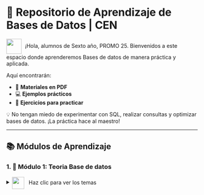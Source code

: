# 🚀 Repositorio de Aprendizaje de Bases de Datos | CEN

<img src="https://media.giphy.com/media/hvRJCLFzcasrR4ia7z/giphy.gif" width="40" height="40" style="vertical-align: middle; margin-right: 5px;"> ¡Hola, alumnos de Sexto año, PROMO 25. Bienvenidos a este espacio donde aprenderemos Bases de datos  de manera práctica y aplicada.  

Aquí encontrarán:  
- 📄 **Materiales en PDF**   
- 💻 **Ejemplos prácticos**   
- 📝 **Ejercicios para practicar**

 
💡 No tengan miedo de experimentar con SQL, realizar consultas y optimizar bases de datos. ¡La práctica hace al maestro!
 

---

## 📚 Módulos de Aprendizaje  

### 1. **:beginner: Módulo 1: Teoria Base de datos**  

<details>
<summary> <img src="https://media.giphy.com/media/iY8CRBdQXODJSCERIr/giphy.gif" width="32" height="32" style="vertical-align: middle; margin-right: 8px;"> Haz clic para ver los temas</summary>
<img src="https://user-images.githubusercontent.com/73097560/115834477-dbab4500-a447-11eb-908a-139a6edaec5c.gif">         
<p align="center">
<strong>INTRODUCCIÓN A BASES DE DATOS :pushpin:</strong>
<img src="https://user-images.githubusercontent.com/73097560/115834477-dbab4500-a447-11eb-908a-139a6edaec5c.gif">         


</p>







- **📚Temas:**  
  - [📌 Tema 1: ¿QUÉ ES UNA BASE DE DATOS?](https://docs.google.com/document/d/1VpcEh1EohFWfmZzwozHxphdri80a1KxA/edit?usp=sharing&ouid=113929804567646841132&rtpof=true&sd=true)
  - [📌 Tema 2:  ¿QUÉ ES UNA TABLA EN BASE DE DATOS?.](https://docs.google.com/document/d/1C1v1o8nv6cVYD1ZZUSkG2jdaNqn1X8np/edit?usp=sharing&ouid=113929804567646841132&rtpof=true&sd=true)
  - [📌 Tema 3:  TIPOS DE BASES DE DATOS](https://docs.google.com/document/d/1vIbJiF7ZCS9iFUpsYr_vveMrnVmJhECm/edit?usp=sharing&ouid=113929804567646841132&rtpof=true&sd=true)
  - [📌 Tema 4: MODELO RELACIONAL.](https://docs.google.com/document/d/16BhY_6fYuxYL9qtTlq9ixtHdxAOD1HUo/edit?usp=sharing&ouid=113929804567646841132&rtpof=true&sd=true)
  - [📌 Tema 5: DIAGRAMAS-MODELO ENTIDAD RELACION.](https://docs.google.com/document/d/1PFLiKqHmLCkUSj9Ixnpfy3XOhGIHruX_/edit?usp=sharing&ouid=113929804567646841132&rtpof=true&sd=true)
  - [📌 Tema 6: MER [CARDINALIDAD].](https://docs.google.com/document/d/1el-J6VEEeqjCBtGlIjElIoeG3BPMOz3u/edit?usp=sharing&ouid=113929804567646841132&rtpof=true&sd=true)
  - [📌 Tema 6.1: MER [✍️TAREA].](https://docs.google.com/document/d/1tN8ZQxsHe9ux7OvA85c3MtwvT0mjhFwo/edit?usp=sharing&ouid=113929804567646841132&rtpof=true&sd=true)
  - [📌 Tema 7: MER [TIPOS DE DATOS + TAREA ✍️].](https://docs.google.com/document/d/1BfuI71YSI4KsK7esgVX8o09_7f8Sw92B/edit?usp=sharing&ouid=113929804567646841132&rtpof=true&sd=true)
      
  <!--    
   
  - **📝 Ejercicios - Tarea** :  
    - [✍️ Ejercicio 1: Escribir un programa que imprima "Hola Mundo"](Ejemplo-Clases/HolaQuinto.java)
    <a href="https://docs.google.com/document/d/197Jj-0qkYLfQORIxvMjSFOuFhDOM5oP1/edit?usp=sharing&ouid=113929804567646841132&rtpof=true&sd=true" target="_blank">
       ✍️ <b>PDF Ejercicios 25-03</b>
- **📄Conversión de Tipos de Datos en Java: Cómo Transformar Datos de un Tipo a Otro**:
    - [:one: Ejemplo : Primer Programa en Java](Ejemplo-Clases/Conversion_Datos/ParseoDatos.java)

      <a href="https://docs.google.com/document/d/1RRfVrvHuLn2hfll0lPg1hcVPLYDlNQRJ/edit?usp=sharing&ouid=113929804567646841132&rtpof=true&sd=true" target="_blank">
       ✍️ <b>Ejercicios Jueves 27-03</b> </a>
    - [✍️ Ejemplo: Libreria Random](Ejemplo-Clases/LibreriaRandom)
  -->

</details>  

---
<!--
### 2. **:dart: Módulo 2: Control de Flujo (Condicionales y Bucles)**  

<details>
  <summary>⚡ Haz clic para ver los temas</summary>  

  - [📄 **PDF Teórico**](ruta-al-pdf) - Explicación sobre `if`, `else`, `switch` y bucles (`for`, `while`).  
  - **💻 Ejemplos de Clase**:  
    - [✅ Ejemplo 1: Uso de `if` y `else`](ruta-al-archivo-java)  
    - [✅ Ejemplo 2: Bucle `for`](ruta-al-archivo-java)  
  - **📝 Ejercicios**:  
    - [✍️ Ejercicio 1: Determinar si un número es par o impar](ruta-al-ejercicio)  
    - [✍️ Ejercicio 2: Imprimir los números del 1 al 10 usando un bucle](ruta-al-ejercicio)  

</details>  

---

### 3. **:gear: Módulo 3: Programación Orientada a Objetos**  

<details>
  <summary>🔍 Haz clic para ver los temas</summary>  

  - [📄 **PDF Teórico**](ruta-al-pdf) - Conceptos clave de POO en Java.  
  - **💻 Ejemplos de Clase**:  
    - [✅ Ejemplo 1: Clases y Objetos](ruta-al-archivo-java)  
    - [✅ Ejemplo 2: Herencia y Polimorfismo](ruta-al-archivo-java)  
  - **📝 Ejercicios**:  
    - [✍️ Ejercicio 1: Crear una clase `Persona` con atributos y métodos](ruta-al-ejercicio)  
    - [✍️ Ejercicio 2: Implementar una jerarquía de vehículos](ruta-al-ejercicio)  

</details>  

---

### 4. **:warning: Módulo 4: Manejo de Excepciones**  

<details>
  <summary>⚠️ Haz clic para ver los temas</summary>  

  - [📄 **PDF Teórico**](ruta-al-pdf) - Cómo manejar errores en Java.  
  - **💻 Ejemplos de Clase**:  
    - [✅ Ejemplo 1: Uso de `try`, `catch` y `finally`](ruta-al-archivo-java)  
    - [✅ Ejemplo 2: Excepciones personalizadas](ruta-al-archivo-java)  
  - **📝 Ejercicios**:  
    - [✍️ Ejercicio 1: Capturar una excepción por entrada inválida](ruta-al-ejercicio)  
    - [✍️ Ejercicio 2: Crear una excepción personalizada para un sistema bancario](ruta-al-ejercicio)  

</details>  

---

### 5. **:package: Módulo 5: Colecciones y Streams**  

<details>
  <summary>📦 Haz clic para ver los temas</summary>  

  - [📄 **PDF Teórico**](ruta-al-pdf) - Introducción a `List`, `Set`, `Map` y Streams en Java.  
  - **💻 Ejemplos de Clase**:  
    - [✅ Ejemplo 1: Listas y Conjuntos](ruta-al-archivo-java)  
    - [✅ Ejemplo 2: Uso de `Streams`](ruta-al-archivo-java)  
  - **📝 Ejercicios**:  
    - [✍️ Ejercicio 1: Crear una lista de números y ordenarlos](ruta-al-ejercicio)  
    - [✍️ Ejercicio 2: Leer datos desde un archivo con Streams](ruta-al-ejercicio)  

</details>  

---

## 🤝 Contribuciones  

Si tienes sugerencias o deseas agregar más ejemplos, ¡haz un **pull request**! 🚀  
-->
---

## 📬 Contacto  

Si tienes dudas, puedes contactarme a través de mi correo electrónico o por la plataforma del curso. 😊  

